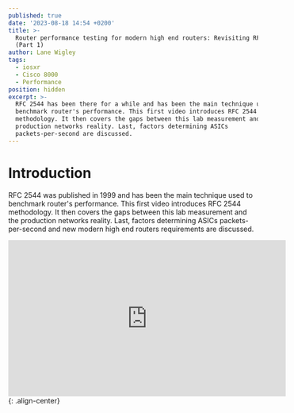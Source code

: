 ```yaml
---
published: true
date: '2023-08-18 14:54 +0200'
title: >-
  Router performance testing for modern high end routers: Revisiting RFC 2544
  (Part 1)
author: Lane Wigley
tags:
  - iosxr
  - Cisco 8000
  - Performance
position: hidden
excerpt: >-
  RFC 2544 has been there for a while and has been the main technique used to
  benchmark router's performance. This first video introduces RFC 2544
  methodology. It then covers the gaps between this lab measurement and the
  production networks reality. Last, factors determining ASICs
  packets-per-second are discussed.
---
```

# Introduction

RFC 2544 was published in 1999 and has been the main technique used to benchmark router's performance.
This first video introduces RFC 2544 methodology. It then covers the gaps between this lab measurement and the production networks reality. Last, factors determining ASICs packets-per-second and new modern high end routers requirements are discussed.

<iframe width="560" height="315" src="https://www.youtube.com/embed/wt-O_e2WWM4" title="YouTube video player" frameborder="0" allow="accelerometer; autoplay; clipboard-write; encrypted-media; gyroscope; picture-in-picture; web-share" allowfullscreen></iframe>{: .align-center}
